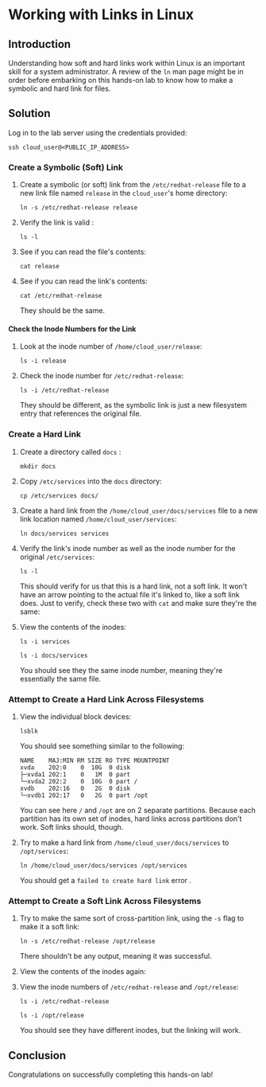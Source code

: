 # Working with Links in Linux

## Introduction

Understanding how soft and hard links work within Linux is an important skill for a system administrator. A review of the `ln` man page might be in order before embarking on this hands-on lab to know how to make a symbolic and hard link for files.

## Solution

Log in to the lab server using the credentials provided:

```
ssh cloud_user@<PUBLIC_IP_ADDRESS>
```

### Create a Symbolic (Soft) Link

 1. Create a symbolic (or soft) link from the `/etc/redhat-release` file to a new link file named `release` in the `cloud_user`'s home directory:

    ```
    ln -s /etc/redhat-release release
    ```   

 1. Verify the link is valid :

    ```
    ls -l
    ```

 1. See if you can read the file's contents:

    ```
    cat release
    ```

 1. See if you can read the link's contents:

    ```
    cat /etc/redhat-release
    ```

    They should be the same.

#### Check the Inode Numbers for the Link

 1. Look at the inode number of `/home/cloud_user/release`:

    ```
    ls -i release
    ```

 1. Check the inode number for `/etc/redhat-release`:

    ```
    ls -i /etc/redhat-release
    ```

    They should be different, as the symbolic link is just a new filesystem entry that references the original file.

### Create a Hard Link

 1. Create a directory called `docs` :

    ```
    mkdir docs
    ```

 1. Copy `/etc/services` into the `docs` directory:

    ```
    cp /etc/services docs/
    ```

 1. Create a hard link from the `/home/cloud_user/docs/services` file to a new link location named `/home/cloud_user/services`:

    ```
    ln docs/services services
    ```

 1. Verify the link's inode number as well as the inode number for the original `/etc/services`:

    ```
    ls -l
    ```

    This should verify for us that this is a hard link, not a soft link. It won't have an arrow pointing to the actual file it's linked to, like a soft link does. Just to verify, check these two with `cat` and make sure they're the same:

 1. View the contents of the inodes:

    ```
    ls -i services
    ```

    ```
    ls -i docs/services
    ```

    You should see they the same inode number, meaning they're essentially the same file.

### Attempt to Create a Hard Link Across Filesystems

 1. View the individual block devices:

    ```
    lsblk
    ```

    You should see something similar to the following:

    ```
    NAME    MAJ:MIN RM SIZE RO TYPE MOUNTPOINT
    xvda    202:0    0  10G  0 disk
    ├─xvda1 202:1    0   1M  0 part
    └─xvda2 202:2    0  10G  0 part /
    xvdb    202:16   0   2G  0 disk
    └─xvdb1 202:17   0   2G  0 part /opt
    ```

    You can see here `/` and `/opt` are on 2 separate partitions. Because each partition has its own set of inodes, hard links across partitions don't work. Soft links should, though.

 1. Try to make a hard link from `/home/cloud_user/docs/services` to `/opt/services`:

    ```
    ln /home/cloud_user/docs/services /opt/services
    ```

    You should get a `failed to create hard link` error .

### Attempt to Create a Soft Link Across Filesystems

 1. Try to make the same sort of cross-partition link, using the `-s` flag to make it a soft link:

    ```
    ln -s /etc/redhat-release /opt/release
    ```

    There shouldn't be any output, meaning it was successful.

 1. View the contents of the inodes again:

 1. View the inode numbers of `/etc/redhat-release` and `/opt/release`:

    ```
    ls -i /etc/redhat-release
    ```

    ```
    ls -i /opt/release
    ```

    You should see they have different inodes, but the linking will work.

## Conclusion

Congratulations on successfully completing this hands-on lab!